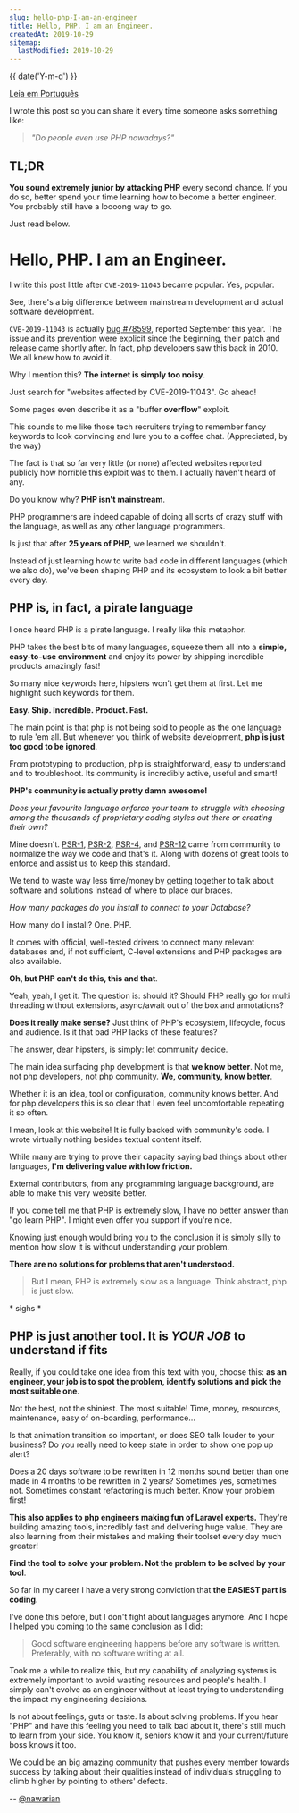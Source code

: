 ```yaml
---
slug: hello-php-I-am-an-engineer
title: Hello, PHP. I am an Engineer.
createdAt: 2019-10-29
sitemap:
  lastModified: 2019-10-29
---
```


<time datetime="{{ date('Y-m-d') }}" style="display: block" class="align-right">
  {{ date('Y-m-d') }}
</time>

[Leia em Português](/br/edicao/ola-php-eu-sou-um-engenheiro)

I wrote this post so you can share it every time someone asks
something like:
> _"Do people even use PHP nowadays?"_

## TL;DR

**You sound extremely junior by attacking PHP** every second chance.
If you do so, better spend your time learning how to become a better
engineer. You probably still have a loooong way to go.

Just read below.

# Hello, PHP. I am an Engineer.

I write this post little after `CVE-2019-11043` became popular. Yes,
popular.

See, there's a big difference between mainstream development and
actual software development.

`CVE-2019-11043` is actually [bug #78599](https://bugs.php.net/bug.php?id=78599),
reported September this year. The issue and its prevention were
explicit since the beginning, their patch and release came shortly
after. In fact, php developers saw this back in 2010. We all knew
how to avoid it.

Why I mention this? **The internet is simply too noisy**.

Just search for "websites affected by CVE-2019-11043". Go ahead!

Some pages even describe it as a "buffer **overflow**" exploit.

This sounds to me like those tech recruiters trying to remember
fancy keywords to look convincing and lure you to a coffee chat.
(Appreciated, by the way)

The fact is that so far very little (or none) affected websites
reported publicly how horrible this exploit was to them. I
actually haven't heard of any.

Do you know why? **PHP isn't mainstream**.

PHP programmers are indeed capable of doing all sorts of crazy
stuff with the language, as well as any other language programmers.

Is just that after **25 years of PHP**, we learned we shouldn't.

Instead of just learning how to write bad code in different
languages (which we also do), we've been shaping PHP and its
ecosystem to look a bit better every day.

## PHP is, in fact, a pirate language

I once heard PHP is a pirate language. I really like this
metaphor.

PHP takes the best bits of many languages, squeeze them all
into a **simple, easy-to-use environment** and enjoy its power by
shipping incredible products amazingly fast!

So many nice keywords here, hipsters won't get them at first.
Let me highlight such keywords for them.

**Easy. Ship. Incredible. Product. Fast.**

The main point is that php is not being sold to people as the
one language to rule 'em all. But whenever you think of website
development, **php is just too good to be ignored**.

From prototyping to production, php is straightforward, easy to
understand and to troubleshoot. Its community is incredibly
active, useful and smart!

**PHP's community is actually pretty damn awesome!**

_Does your favourite language enforce your team to struggle with
choosing among the thousands of proprietary coding styles out
there or creating their own?_

Mine doesn't. [PSR-1](https://www.php-fig.org/psr/psr-1/),
[PSR-2](https://www.php-fig.org/psr/psr-2/),
[PSR-4](https://www.php-fig.org/psr/psr-4/),
and [PSR-12](https://www.php-fig.org/psr/psr-12/) came from
community to normalize the way we code and that's it. Along with
dozens of great tools to enforce and assist us to keep this standard.

We tend to waste way less time/money by getting together to talk
about software and solutions instead of where to place our braces.

_How many packages do you install to connect to your Database?_

How many do I install? One. PHP.

It comes with official, well-tested drivers to connect many relevant
databases and, if not sufficient, C-level extensions and PHP
packages are also available.

**Oh, but PHP can't do this, this and that**.

Yeah, yeah, I get it. The question is: should it? Should PHP
really go for multi threading without extensions, async/await
out of the box and annotations?

**Does it really make sense?** Just think of PHP's ecosystem,
lifecycle, focus and audience. Is it that bad PHP lacks of these
features?

The answer, dear hipsters, is simply: let community decide.

The main idea surfacing php development is that **we know
better**. Not me, not php developers, not php community. **We,
community, know better**.

Whether it is an idea, tool or configuration, community
knows better. And for php developers this is so clear that I
even feel uncomfortable repeating it so often.

I mean, look at this website! It is fully backed with
community's code. I wrote virtually nothing besides textual
content itself.

While many are trying to prove their capacity saying bad things
about other languages, **I'm delivering value with low friction.**

External contributors, from any programming language
background, are able to make this very website better.

If you come tell me that PHP is extremely slow, I have no better
answer than "go learn PHP". I might even offer you support if
you're nice.

Knowing just enough would bring you to the conclusion it is simply
silly to mention how slow it is without understanding your problem.

**There are no solutions for problems that aren't understood.** 

> But I mean, PHP is extremely slow as a language.
> Think abstract, php is just slow.

\* sighs *

## PHP is just another tool. It is _YOUR JOB_ to understand if fits

Really, if you could take one idea from this text with you, choose
this: **as an engineer, your job is to spot the problem, identify
solutions and pick the most suitable one**.

Not the best, not the shiniest. The most suitable! Time, money,
resources, maintenance, easy of on-boarding, performance...

Is that animation transition so important, or does SEO talk
louder to your business? Do you really need to keep state in
order to show one pop up alert?

Does a 20 days software to be rewritten in 12 months sound
better than one made in 4 months to be rewritten in 2 years?
Sometimes yes, sometimes not. Sometimes constant refactoring is much
better. Know your problem first!

**This also applies to php engineers making fun of Laravel experts.**
They're building amazing tools, incredibly fast and delivering huge
value. They are also learning from their mistakes and making their
toolset every day much greater!

**Find the tool to solve your problem. Not the problem to be
solved by your tool**.

So far in my career I have a very strong conviction that **the
EASIEST part is coding**.

I've done this before, but I don't fight about languages anymore.
And I hope I helped you coming to the same conclusion as I did:

> Good software engineering happens before any software is written.
> Preferably, with no software writing at all.

Took me a while to realize this, but my capability of analyzing systems
is extremely important to avoid wasting resources and people's
health. I simply can't evolve as an engineer without at least trying to
understanding the impact my engineering decisions.

Is not about feelings, guts or taste. Is about solving problems.
If you hear "PHP" and have this feeling you need to talk bad about
it, there's still much to learn from your side. You know it,
seniors know it and your current/future boss knows it too.

We could be an big amazing community that pushes every member
towards success by talking about their qualities instead of
individuals struggling to climb higher by pointing to others' defects.

<div class="align-right">
  --
  <a href="https://twitter.com/nawarian">
    @nawarian
  </a>
</div>
